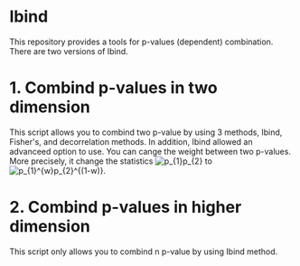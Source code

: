 # Ibind
This repository provides a tools for p-values (dependent) combination.
There are two versions of Ibind. 

# 1. Combind p-values in two dimension 
This script allows you to combind two p-value by using 3 methods, Ibind, Fisher's, and decorrelation methods.
In addition, Ibind allowed an advanceed option to use. You can cange the weight between two p-values. More precisely, it change the statistics <img src="https://latex.codecogs.com/svg.image?p_{1}p_{2}" title="p_{1}p_{2}" /> to <img src="https://latex.codecogs.com/svg.image?p_{1}^{w}p_{2}^{(1-w)}" title="p_{1}^{w}p_{2}^{(1-w)}" />.

# 2. Combind p-values in higher dimension
This script only allows you to combind n p-value by using Ibind method.
